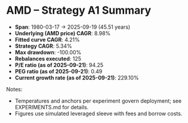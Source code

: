 # AMD – Strategy A1 Summary

- **Span**: 1980-03-17 → 2025-09-19 (45.51 years)
- **Underlying (AMD price) CAGR**: 8.98%
- **Fitted curve CAGR**: 4.21%
- **Strategy CAGR**: 5.34%
- **Max drawdown**: -100.00%
- **Rebalances executed**: 125
- **P/E ratio (as of 2025-09-21)**: 94.25
- **PEG ratio (as of 2025-09-21)**: 0.49
- **Current growth rate (as of 2025-09-21)**: 229.10%

Notes:

- Temperatures and anchors per experiment govern deployment; see EXPERIMENTS.md for details.
- Figures use simulated leveraged sleeve with fees and borrow costs.

